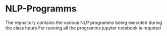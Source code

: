 # NLP-Programms
The repository contains the various NLP programms being executed during the class hours 
For running all the programms jupyter notebook is required
